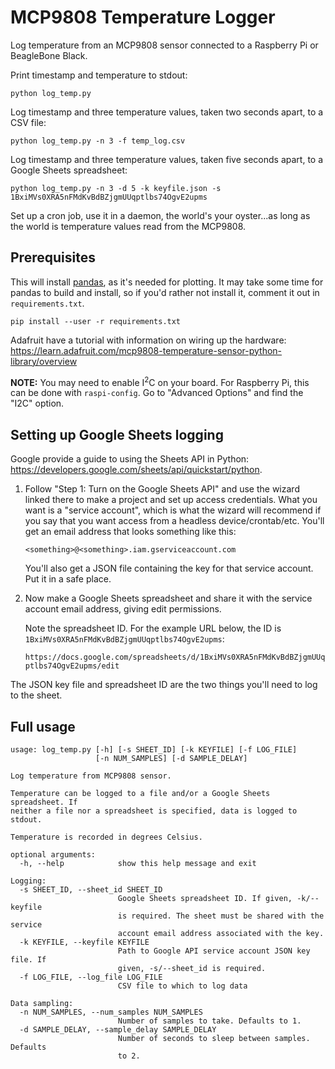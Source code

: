 # MCP9808 Temperature Logger

Log temperature from an MCP9808 sensor connected to a Raspberry Pi or BeagleBone Black.

Print timestamp and temperature to stdout:

    python log_temp.py

Log timestamp and three temperature values, taken two seconds apart, to a CSV file:

    python log_temp.py -n 3 -f temp_log.csv

Log timestamp and three temperature values, taken five seconds apart, to a Google Sheets spreadsheet:

    python log_temp.py -n 3 -d 5 -k keyfile.json -s 1BxiMVs0XRA5nFMdKvBdBZjgmUUqptlbs74OgvE2upms

Set up a cron job, use it in a daemon, the world's your oyster...as long as the world is temperature values read from the MCP9808.

## Prerequisites

This will install [pandas](http://pandas.pydata.org), as it's needed for plotting. It may take some time for pandas to build and install, so if you'd rather not install it, comment it out in ``requirements.txt``.

    pip install --user -r requirements.txt

Adafruit have a tutorial with information on wiring up the hardware: https://learn.adafruit.com/mcp9808-temperature-sensor-python-library/overview

__NOTE:__ You may need to enable I<sup>2</sup>C on your board. For Raspberry Pi, this can be done with ``raspi-config``. Go to "Advanced Options" and find the "I2C" option.

## Setting up Google Sheets logging

Google provide a guide to using the Sheets API in Python: https://developers.google.com/sheets/api/quickstart/python.

1. Follow "Step 1: Turn on the Google Sheets API" and use the wizard linked there to make a project and set up access credentials. What you want is a "service account", which is what the wizard will recommend if you say that you want access from a headless device/crontab/etc. You'll get an email address that looks something like this:

   ``<something>@<something>.iam.gserviceaccount.com``

   You'll also get a JSON file containing the key for that service account. Put it in a safe place.

2. Now make a Google Sheets spreadsheet and share it with the service account email address, giving edit permissions.

   Note the spreadsheet ID. For the example URL below, the ID is ``1BxiMVs0XRA5nFMdKvBdBZjgmUUqptlbs74OgvE2upms``:

   ``https://docs.google.com/spreadsheets/d/1BxiMVs0XRA5nFMdKvBdBZjgmUUqptlbs74OgvE2upms/edit``

The JSON key file and spreadsheet ID are the two things you'll need to log to the sheet.

## Full usage

    usage: log_temp.py [-h] [-s SHEET_ID] [-k KEYFILE] [-f LOG_FILE]
                       [-n NUM_SAMPLES] [-d SAMPLE_DELAY]

    Log temperature from MCP9808 sensor.

    Temperature can be logged to a file and/or a Google Sheets spreadsheet. If
    neither a file nor a spreadsheet is specified, data is logged to stdout.

    Temperature is recorded in degrees Celsius.

    optional arguments:
      -h, --help            show this help message and exit

    Logging:
      -s SHEET_ID, --sheet_id SHEET_ID
                            Google Sheets spreadsheet ID. If given, -k/--keyfile
                            is required. The sheet must be shared with the service
                            account email address associated with the key.
      -k KEYFILE, --keyfile KEYFILE
                            Path to Google API service account JSON key file. If
                            given, -s/--sheet_id is required.
      -f LOG_FILE, --log_file LOG_FILE
                            CSV file to which to log data

    Data sampling:
      -n NUM_SAMPLES, --num_samples NUM_SAMPLES
                            Number of samples to take. Defaults to 1.
      -d SAMPLE_DELAY, --sample_delay SAMPLE_DELAY
                            Number of seconds to sleep between samples. Defaults
                            to 2.
